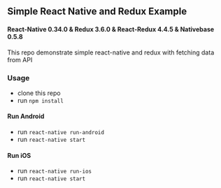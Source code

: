 ## Simple React Native and Redux Example

#### React-Native 0.34.0 & Redux 3.6.0 & React-Redux 4.4.5 & Nativebase 0.5.8

This repo demonstrate simple react-native and redux with fetching data from API
### Usage

- clone this repo
- run `npm install`

#### Run Android
- run `react-native run-android`
- run `react-native start`

#### Run iOS
- run `react-native run-ios`
- run `react-native start`